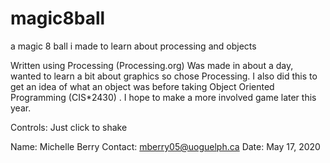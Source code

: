 # magic8ball
a magic 8 ball i made to learn about processing and objects 

Written using Processing (Processing.org)
Was made in about a day, wanted to learn a bit about graphics so chose Processing. 
I also did this to get an idea of what an object was before taking Object Oriented
Programming (CIS*2430) .
I hope to make a more involved game later this year. 

Controls:
Just click to shake

Name: Michelle Berry
Contact: mberry05@uoguelph.ca
Date: May 17, 2020
